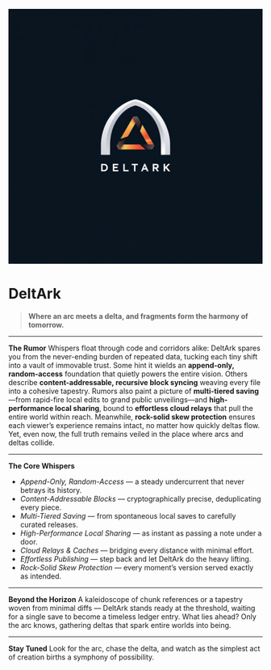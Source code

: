 ![DELTARK Logo](image.png)

# DeltArk

> **Where an arc meets a delta, and fragments form the harmony of tomorrow.**

---

**The Rumor**
Whispers float through code and corridors alike: DeltArk spares you from the never-ending burden of repeated data, tucking each tiny shift into a vault of immovable trust. Some hint it wields an **append-only, random-access** foundation that quietly powers the entire vision. Others describe **content-addressable, recursive block syncing** weaving every file into a cohesive tapestry. Rumors also paint a picture of **multi-tiered saving**—from rapid-fire local edits to grand public unveilings—and **high-performance local sharing**, bound to **effortless cloud relays** that pull the entire world within reach. Meanwhile, **rock-solid skew protection** ensures each viewer’s experience remains intact, no matter how quickly deltas flow. Yet, even now, the full truth remains veiled in the place where arcs and deltas collide.

---

**The Core Whispers**
- _Append-Only, Random-Access_ — a steady undercurrent that never betrays its history.
- _Content-Addressable Blocks_ — cryptographically precise, deduplicating every piece.
- _Multi-Tiered Saving_ — from spontaneous local saves to carefully curated releases.
- _High-Performance Local Sharing_ — as instant as passing a note under a door.
- _Cloud Relays & Caches_ — bridging every distance with minimal effort.
- _Effortless Publishing_ — step back and let DeltArk do the heavy lifting.
- _Rock-Solid Skew Protection_ — every moment’s version served exactly as intended.

---

**Beyond the Horizon**
A kaleidoscope of chunk references or a tapestry woven from minimal diffs — DeltArk stands ready at the threshold, waiting for a single save to become a timeless ledger entry. What lies ahead? Only the arc knows, gathering deltas that spark entire worlds into being.

---

**Stay Tuned**
Look for the arc, chase the delta, and watch as the simplest act of creation births a symphony of possibility.
